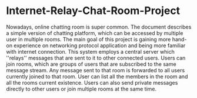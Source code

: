 # Internet-Relay-Chat-Room-Project
Nowadays, online chatting room is super common. The document describes a simple version of chatting platform, which can be accessed by multiple user in multiple rooms. The main goal of this project is gaining more hand-on experience on networking protocol application and being more familiar with internet connection.
This system employs a central server which ''relays'' messages that are sent to it to other connected users. Users can join rooms, which are groups of users that are subscribed to the same message stream. Any message sent to that room is forwarded to all users currently joined to that room. User can list all the members in the room and all the rooms current existence. Users can also send private messages directly to other users or join multiple rooms at the same time.
